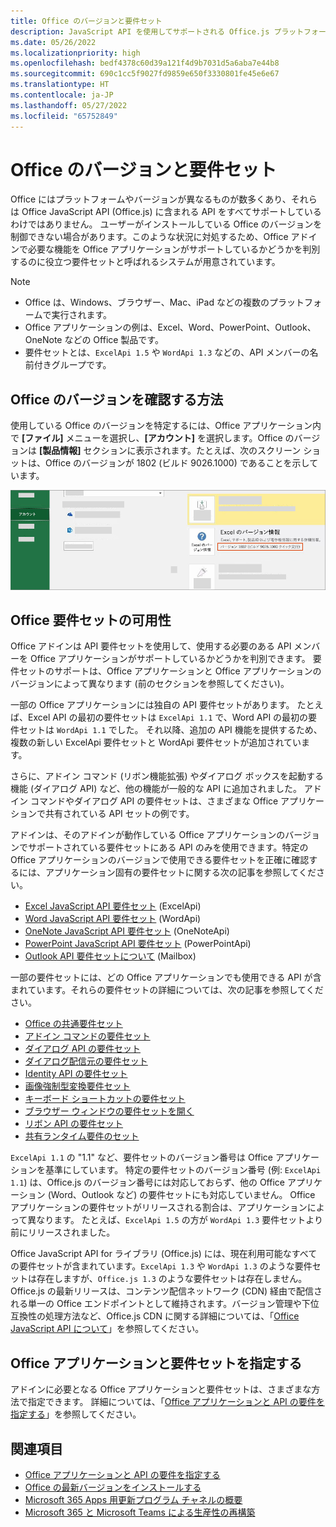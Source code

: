 ```yaml
---
title: Office のバージョンと要件セット
description: JavaScript API を使用してサポートされる Office.js プラットフォーム。
ms.date: 05/26/2022
ms.localizationpriority: high
ms.openlocfilehash: bedf4378c60d39a121f4d9b7031d5a6aba7e44b8
ms.sourcegitcommit: 690c1cc5f9027fd9859e650f3330801fe45e6e67
ms.translationtype: HT
ms.contentlocale: ja-JP
ms.lasthandoff: 05/27/2022
ms.locfileid: "65752849"
---
```

# <a name="office-versions-and-requirement-sets"></a>Office のバージョンと要件セット

Office にはプラットフォームやバージョンが異なるものが数多くあり、それらは Office JavaScript API (Office.js) に含まれる API をすべてサポートしているわけではありません。 ユーザーがインストールしている Office のバージョンを制御できない場合があります。このような状況に対処するため、Office アドインで必要な機能を Office アプリケーションがサポートしているかどうかを判別するのに役立つ要件セットと呼ばれるシステムが用意されています。

> [!NOTE]
>
> - Office は、Windows、ブラウザー、Mac、iPad などの複数のプラットフォームで実行されます。
> - Office アプリケーションの例は、Excel、Word、PowerPoint、Outlook、OneNote などの Office 製品です。  
> - 要件セットとは、`ExcelApi 1.5` や `WordApi 1.3` などの、API メンバーの名前付きグループです。  

## <a name="how-to-check-your-office-version"></a>Office のバージョンを確認する方法

使用している Office のバージョンを特定するには、Office アプリケーション内で **[ファイル]** メニューを選択し、**[アカウント]** を選択します。Office のバージョンは **[製品情報]** セクションに表示されます。たとえば、次のスクリーン ショットは、Office のバージョンが 1802 (ビルド 9026.1000) であることを示しています。

![Office のバージョン確認。](../images/office-version.png)

## <a name="office-requirement-sets-availability"></a>Office 要件セットの可用性

Office アドインは API 要件セットを使用して、使用する必要のある API メンバーを Office アプリケーションがサポートしているかどうかを判別できます。 要件セットのサポートは、Office アプリケーションと Office アプリケーションのバージョンによって異なります (前のセクションを参照してください)。

一部の Office アプリケーションには独自の API 要件セットがあります。 たとえば、Excel API の最初の要件セットは `ExcelApi 1.1` で、Word API の最初の要件セットは `WordApi 1.1` でした。 それ以降、追加の API 機能を提供するため、複数の新しい ExcelApi 要件セットと WordApi 要件セットが追加されています。

さらに、アドイン コマンド (リボン機能拡張) やダイアログ ボックスを起動する機能 (ダイアログ API) など、他の機能が一般的な API に追加されました。 アドイン コマンドやダイアログ API の要件セットは、さまざまな Office アプリケーションで共有されている API セットの例です。

アドインは、そのアドインが動作している Office アプリケーションのバージョンでサポートされている要件セットにある API のみを使用できます。特定の Office アプリケーションのバージョンで使用できる要件セットを正確に確認するには、アプリケーション固有の要件セットに関する次の記事を参照してください。

- [Excel JavaScript API 要件セット](/javascript/api/requirement-sets/excel/excel-api-requirement-sets) (ExcelApi)
- [Word JavaScript API 要件セット](/javascript/api/requirement-sets/word/word-api-requirement-sets) (WordApi)
- [OneNote JavaScript API 要件セット](/javascript/api/requirement-sets/onenote/onenote-api-requirement-sets) (OneNoteApi)
- [PowerPoint JavaScript API 要件セット](/javascript/api/requirement-sets/powerpoint/powerpoint-api-requirement-sets) (PowerPointApi)
- [Outlook API 要件セットについて](/javascript/api/requirement-sets/outlook/outlook-api-requirement-sets) (Mailbox)

一部の要件セットには、どの Office アプリケーションでも使用できる API が含まれています。それらの要件セットの詳細については、次の記事を参照してください。

- [Office の共通要件セット](/javascript/api/requirement-sets/common/office-add-in-requirement-sets)
- [アドイン コマンドの要件セット](/javascript/api/requirement-sets/common/add-in-commands-requirement-sets)
- [ダイアログ API の要件セット](/javascript/api/requirement-sets/common/dialog-api-requirement-sets)
- [ダイアログ配信元の要件セット](/javascript/api/requirement-sets/common/dialog-origin-requirement-sets)
- [Identity API の要件セット](/javascript/api/requirement-sets/common/identity-api-requirement-sets)
- [画像強制型変換要件セット](/javascript/api/requirement-sets/common/image-coercion-requirement-sets)
- [キーボード ショートカットの要件セット](/javascript/api/requirement-sets/common/keyboard-shortcuts-requirement-sets)
- [ブラウザー ウィンドウの要件セットを開く](/javascript/api/requirement-sets/common/open-browser-window-api-requirement-sets)
- [リボン API の要件セット](/javascript/api/requirement-sets/common/ribbon-api-requirement-sets)
- [共有ランタイム要件のセット](/javascript/api/requirement-sets/common/shared-runtime-requirement-sets)

`ExcelApi 1.1` の "1.1" など、要件セットのバージョン番号は Office アプリケーションを基準にしています。 特定の要件セットのバージョン番号 (例: `ExcelApi 1.1`) は、Office.js のバージョン番号には対応しておらず、他の Office アプリケーション (Word、Outlook など) の要件セットにも対応していません。  Office アプリケーションの要件セットがリリースされる割合は、アプリケーションによって異なります。 たとえば、`ExcelApi 1.5` の方が `WordApi 1.3` 要件セットより前にリリースされました。

Office JavaScript API for ライブラリ (Office.js) には、現在利用可能なすべての要件セットが含まれています。`ExcelApi 1.3` や `WordApi 1.3` のような要件セットは存在しますが、`Office.js 1.3` のような要件セットは存在しません。Office.js の最新リリースは、コンテンツ配信ネットワーク (CDN) 経由で配信される単一の Office エンドポイントとして維持されます。バージョン管理や下位互換性の処理方法など、Office.js CDN に関する詳細については、「[Office JavaScript API について](../develop/understanding-the-javascript-api-for-office.md)」を参照してください。

## <a name="specify-office-applications-and-requirement-sets"></a>Office アプリケーションと要件セットを指定する

アドインに必要となる Office アプリケーションと要件セットは、さまざまな方法で指定できます。  詳細については、「[Office アプリケーションと API の要件を指定する](../develop/specify-office-hosts-and-api-requirements.md)」を参照してください。

## <a name="see-also"></a>関連項目

- [Office アプリケーションと API の要件を指定する](../develop/specify-office-hosts-and-api-requirements.md)
- [Office の最新バージョンをインストールする](../develop/install-latest-office-version.md)
- [Microsoft 365 Apps 用更新プログラム チャネルの概要](/deployoffice/overview-of-update-channels-for-office-365-proplus)
- [Microsoft 365 と Microsoft Teams による生産性の再構築](https://products.office.com/compare-all-microsoft-office-products?tab=2)
